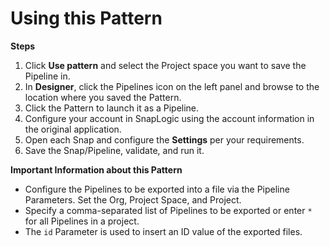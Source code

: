 # Using this Pattern

**Steps**

1. Click **Use pattern** and select the Project space you want to save the Pipeline in.
2. In **Designer**, click the Pipelines icon on the left panel and browse to the location where you saved the Pattern.
3. Click the Pattern to launch it as a Pipeline.
4. Configure your account in SnapLogic using the account information in the original application.
5. Open each Snap and configure the **Settings** per your requirements.
6. Save the Snap/Pipeline, validate, and run it.

**Important Information about this Pattern**

* Configure the Pipelines to be exported into a file via the Pipeline Parameters. Set the Org, Project Space, and Project.&#x20;
* Specify a comma-separated list of Pipelines to be exported or enter `*` for all Pipelines in a project.&#x20;
* The `id` Parameter is used to insert an ID value of the exported files.&#x20;
